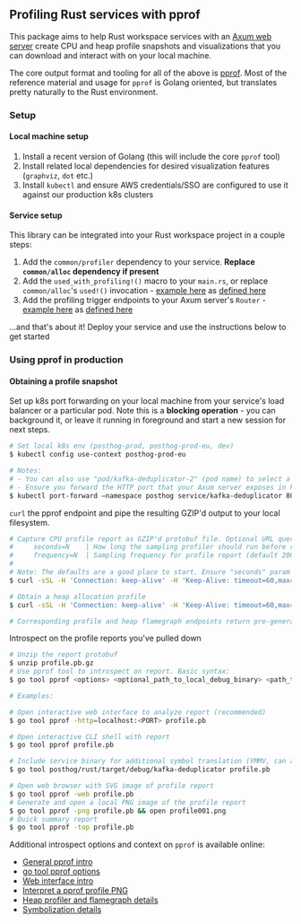 ## Profiling Rust services with pprof

This package aims to help Rust workspace services with an [Axum web server](https://docs.rs/axum/latest/axum/) create CPU and heap profile snapshots and visualizations that you can download and interact with on your local machine.

The core output format and tooling for all of the above is [pprof](https://github.com/google/pprof). Most of the reference material and usage for `pprof` is Golang oriented, but translates pretty naturally to the Rust environment.

### Setup

#### Local machine setup

1. Install a recent version of Golang (this will include the core `pprof` tool)
2. Install related local dependencies for desired visualization features (`graphviz`, `dot` etc.)
3. Install `kubectl` and ensure AWS credentials/SSO are configured to use it against our production k8s clusters

#### Service setup

This library can be integrated into your Rust workspace project in a couple steps:

1. Add the `common/profiler` dependency to your service. **Replace `common/alloc` dependency if present**
2. Add the `used_with_profiling!()` macro to your `main.rs`, or replace `common/alloc`'s `used!()` invocation - [example here](https://github.com/PostHog/posthog/blob/b76f90ce684d8ff955074ae19d5d8ef49f4181ca/rust/kafka-deduplicator/src/main.rs#L26) as [defined here](https://github.com/PostHog/posthog/blob/b76f90ce684d8ff955074ae19d5d8ef49f4181ca/rust/common/profiler/src/lib.rs#L13-L22)
3. Add the profiling trigger endpoints to your Axum server's `Router` - [example here](https://github.com/PostHog/posthog/blob/b76f90ce684d8ff955074ae19d5d8ef49f4181ca/rust/kafka-deduplicator/src/main.rs#L129-L133) as [defined here](https://github.com/PostHog/posthog/blob/b76f90ce684d8ff955074ae19d5d8ef49f4181ca/rust/common/profiler/src/router.rs#L8-L14)

...and that's about it! Deploy your service and use the instructions below to get started

### Using pprof in production

#### Obtaining a profile snapshot

Set up k8s port forwarding on your local machine from your service's load balancer or a particular pod. Note this is a **blocking operation** - you can background it, or leave it running in foreground and start a new session for next steps.

```bash
# Set local k8s env (posthog-prod, posthog-prod-eu, dev)
$ kubectl config use-context posthog-prod-eu

# Notes:
# - You can also use "pod/kafka-deduplicator-2" (pod name) to select a specific pod
# - Ensure you forward the HTTP port that your Axum server exposes in k8s
$ kubectl port-forward —namespace posthog service/kafka-deduplicator 8000:8000
```

`curl` the pprof endpoint and pipe the resulting GZIP'd output to your local filesystem.

```bash
# Capture CPU profile report as GZIP'd protobuf file. Optional URL query params:
#     seconds=N    | How long the sampling profiler should run before returning the report (default 10)
#     frequency=N  | Sampling frequency for profile report (default 200)
#
# Note: The defaults are a good place to start. Ensure "seconds" param doesn't exceed the request timeout!
$ curl -sSL -H 'Connection: keep-alive' -H 'Keep-Alive: timeout=60,max=100' 'http://localhost:8000/pprof/profile/report' > profile.pb.gz

# Obtain a heap allocation profile
$ curl -sSL -H 'Connection: keep-alive' -H 'Keep-Alive: timeout=60,max=100' 'http://localhost:8000/pprof/heap/report' > heap.pb.gz

# Corresponding profile and heap flamegraph endpoints return pre-generated SVG images of configurable size
```

Introspect on the profile reports you've pulled down

```bash
# Unzip the report protobuf
$ unzip profile.pb.gz
# Use pprof tool to introspect on report. Basic syntax:
$ go tool pprof <options> <optional_path_to_local_debug_binary> <path_to_profile_report_file>

# Examples:

# Open interactive web interface to analyze report (recommended)
$ go tool pprof -http=localhost:<PORT> profile.pb

# Open interactive CLI shell with report
$ go tool pprof profile.pb

# Include service binary for additional symbol translation (YMMV, can add this arg to any of the commands listed here)
$ go tool posthog/rust/target/debug/kafka-deduplicator profile.pb

# Open web browser with SVG image of profile report
$ go tool pprof -web profile.pb
# Generate and open a local PNG image of the profile report
$ go tool pprof -png profile.pb && open profile001.png
# Quick summary report
$ go tool pprof -top profile.pb
```

Additional introspect options and context on `pprof` is available online:

* [General pprof intro](https://jvns.ca/blog/2017/09/24/profiling-go-with-pprof/)
* [go tool pprof options](https://github.com/google/pprof/tree/main/doc#options)
* [Web interface intro](https://github.com/google/pprof/tree/main/doc#web-interface-1)
* [Interpret a pprof profile PNG](https://github.com/google/pprof/blob/main/doc/README.md#interpreting-the-callgraph)
* [Heap profiler and flamegraph details](https://www.polarsignals.com/blog/posts/2023/12/20/rust-memory-profiling)
* [Symbolization details](https://github.com/google/pprof/tree/main/doc#symbolization)
